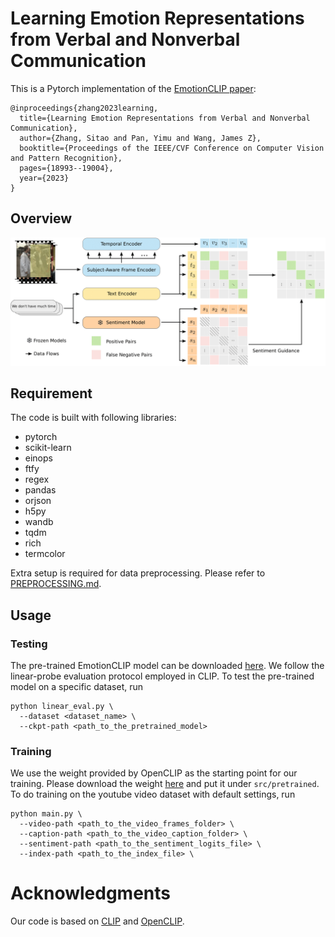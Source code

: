 # Learning Emotion Representations from Verbal and Nonverbal Communication

This is a Pytorch implementation of the [EmotionCLIP paper](https://openaccess.thecvf.com/content/CVPR2023/papers/Zhang_Learning_Emotion_Representations_From_Verbal_and_Nonverbal_Communication_CVPR_2023_paper.pdf):
```
@inproceedings{zhang2023learning,
  title={Learning Emotion Representations from Verbal and Nonverbal Communication},
  author={Zhang, Sitao and Pan, Yimu and Wang, James Z},
  booktitle={Proceedings of the IEEE/CVF Conference on Computer Vision and Pattern Recognition},
  pages={18993--19004},
  year={2023}
}
```

## Overview

![EmotionCLIP](.github/EmotionCLIP.png)


## Requirement
The code is built with following libraries:
- pytorch
- scikit-learn
- einops
- ftfy
- regex
- pandas
- orjson
- h5py
- wandb
- tqdm
- rich
- termcolor

Extra setup is required for data preprocessing. Please refer to [PREPROCESSING.md](preprocessing/PREPROCESSING.md).

## Usage
### Testing

The pre-trained EmotionCLIP model can be downloaded [here](). 
We follow the linear-probe evaluation protocol employed in CLIP.
To test the pre-trained model on a specific dataset, run
```
python linear_eval.py \
  --dataset <dataset_name> \
  --ckpt-path <path_to_the_pretrained_model>
```

### Training
We use the weight provided by OpenCLIP as the starting point for our training. Please download the weight [here](https://github.com/mlfoundations/open_clip/releases/download/v0.2-weights/vit_b_32-laion2b_e16-af8dbd0c.pth) and put it under `src/pretrained`.
To do training on the youtube video dataset with default settings, run
```
python main.py \
  --video-path <path_to_the_video_frames_folder> \
  --caption-path <path_to_the_video_caption_folder> \
  --sentiment-path <path_to_the_sentiment_logits_file> \
  --index-path <path_to_the_index_file> \
```

# Acknowledgments
Our code is based on [CLIP](https://github.com/openai/CLIP) and [OpenCLIP](https://github.com/mlfoundations/open_clip).